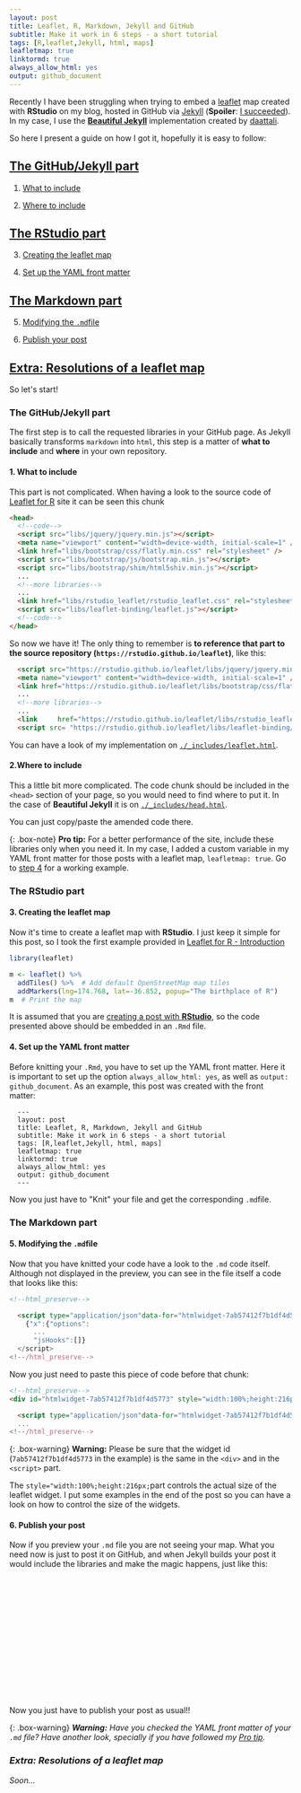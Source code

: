 ```yaml
---
layout: post
title: Leaflet, R, Markdown, Jekyll and GitHub
subtitle: Make it work in 6 steps - a short tutorial
tags: [R,leaflet,Jekyll, html, maps]
leafletmap: true
linktormd: true
always_allow_html: yes
output: github_document
---
```




Recently I have been struggling when trying to embed a [leaflet](https://rstudio.github.io/leaflet) map created with **RStudio** on my blog, hosted in GitHub via [Jekyll](https://jekyllrb.com) (**Spoiler**: [I succeeded](https://dieghernan.github.io/2019-133-Where-in-the-world)). In my case, I use the [**Beautiful Jekyll**](https://deanattali.com/beautiful-jekyll/getstarted/) implementation created by [daattali](https://github.com/daattali).

So here I present a guide on how I got it, hopefully it is easy to follow:

## [The GitHub/Jekyll part](#gitjek)

1. [What to include](#step1)

2. [Where to include](#step2)

## [The RStudio part](#rstudio)

3. [Creating the leaflet map](#step3)

4. [Set up the YAML front matter](#step4)

## [The Markdown part](#md)

5. [Modifying the `.md`file](#step5)

6. [Publish your post](#step6)

## [Extra: Resolutions of a leaflet map](#extra)

So let's start!
 
### The GitHub/Jekyll part  <a name="gitjek"></a>
 
The first step is to call the requested libraries in your GitHub page. As Jekyll basically transforms `markdown` into `html`, this step is a matter of **what to include** and **where** in your own repository.
 
 
#### 1. What to include <a name="step1"></a>

This part is not complicated. When having a look to the source code of [Leaflet for R](https://rstudio.github.io/leaflet/) site it can be seen this chunk
 
```html
<head>
  <!--code-->
  <script src="libs/jquery/jquery.min.js"></script>
  <meta name="viewport" content="width=device-width, initial-scale=1" />
  <link href="libs/bootstrap/css/flatly.min.css" rel="stylesheet" />
  <script src="libs/bootstrap/js/bootstrap.min.js"></script>
  <script src="libs/bootstrap/shim/html5shiv.min.js"></script>
  ...
  <!--more libraries-->
  ...
  <link href="libs/rstudio_leaflet/rstudio_leaflet.css" rel="stylesheet" />
  <script src="libs/leaflet-binding/leaflet.js"></script>
  <!--code-->
</head>
```

So now we have it! The only thing to remember is **to reference that part to the source repository (`https://rstudio.github.io/leaflet`)**, like this:

```html
  <script src="https://rstudio.github.io/leaflet/libs/jquery/jquery.min.js"></script>
  <meta name="viewport" content="width=device-width, initial-scale=1" />
  <link href="https://rstudio.github.io/leaflet/libs/bootstrap/css/flatly.min.css" rel="stylesheet" />
  ...
  <!--more libraries-->
  ...
  <link 	href="https://rstudio.github.io/leaflet/libs/rstudio_leaflet/rstudio_leaflet.css" rel="stylesheet" />
  <script src= "https://rstudio.github.io/leaflet/libs/leaflet-binding/leaflet.js"></script>
```

You can have a look of my implementation on [`./_includes/leaflet.html`](https://github.com/dieghernan/dieghernan.github.io/blob/master/_includes/leaflet.html).

#### 2.Where to include <a name="step2"></a>

This a little bit more complicated. The code chunk should be included in the `<head>` section of your page, so you would need to find where to put it. In the case of **Beautiful Jekyll** it is on [`./_includes/head.html`](https://github.com/dieghernan/dieghernan.github.io/blob/master/_includes/head.html).

You can just copy/paste the amended code there.

{: .box-note}
**<i class="fa fa-star"></i> Pro tip:** For a better performance of the site, include these libraries only when you need it. In my case, I added a custom variable in my YAML front matter for those posts with a leaflet map, `leafletmap: true`. Go to [step 4](#step4) for a working example.

### The RStudio part <a name="rstudio"></a>


#### 3. Creating the leaflet map <a name="step3"></a>

Now it's time to create a leaflet map with **RStudio**. I just keep it simple for this post, so I took the first example provided in [Leaflet for R - Introduction](https://rstudio.github.io/leaflet/)


```r
library(leaflet)

m <- leaflet() %>%
  addTiles() %>%  # Add default OpenStreetMap map tiles
  addMarkers(lng=174.768, lat=-36.852, popup="The birthplace of R")
m  # Print the map
```



It is assumed that you are [creating a post with **RStudio**](https://rmarkdown.rstudio.com/authoring_quick_tour.html#rendering_output), so the code presented above should be embedded in an `.Rmd` file.

#### 4. Set up the YAML front matter <a name="step4"></a>

Before knitting your `.Rmd`, you have to set up the YAML front matter. Here it is important to set up the option `always_allow_html: yes`, as well as `output: github_document`. As an example, this post was created with the front matter:

```
  ---
  layout: post
  title: Leaflet, R, Markdown, Jekyll and GitHub
  subtitle: Make it work in 6 steps - a short tutorial
  tags: [R,leaflet,Jekyll, html, maps]
  leafletmap: true
  linktormd: true
  always_allow_html: yes
  output: github_document
  ---

```
Now you just have to "Knit" your file and get the corresponding `.md`file.

### The Markdown part <a name="#md"></a>

#### 5. Modifying the `.md`file  <a name="step5"></a>

Now that you have knitted your code have a look to the `.md` code itself. Although not displayed in the preview, you can see in the file itself a code that looks like this:

```html
<!--html_preserve-->

  <script type="application/json"data-for="htmlwidget-7ab57412f7b1df4d5773">
    {"x":{"options":
      ...
      "jsHooks":[]}
  </script>
<!--/html_preserve-->
```

Now you just need to paste this piece of code before that chunk:
```html
<!--html_preserve-->
<div id="htmlwidget-7ab57412f7b1df4d5773" style="width:100%;height:216px;" class="leaflet html-widget">

  <script type="application/json"data-for="htmlwidget-7ab57412f7b1df4d5773">
  ...
<!--/html_preserve-->
```

{: .box-warning}
**<i class="fa fa-exclamation-triangle"></i> Warning:** Please be sure that the widget id (`7ab57412f7b1df4d5773` in the example) is the same in the `<div>` and in the `<script>` part.

The `style="width:100%;height:216px;`part controls the actual size of the leaflet widget. I put some examples in the end of the post so you can have a look on how to control the size of the widgets.

#### 6. Publish your post <a name="step6"></a>

Now if you preview your `.md` file you are not seeing your map. What you need now is just to post it on GitHub, and when Jekyll builds your post it would include the libraries and make the magic happens, just like this:
<!--html_preserve-->
<div id="htmlwidget-7ab57412f7b1df4d5773" style="width:100%;height:216px;" class="leaflet html-widget">
<script type="application/json" data-for="htmlwidget-7ab57412f7b1df4d5773">{"x":{"options":{"crs":{"crsClass":"L.CRS.EPSG3857","code":null,"proj4def":null,"projectedBounds":null,"options":{}}},"calls":[{"method":"addTiles","args":["//{s}.tile.openstreetmap.org/{z}/{x}/{y}.png",null,null,{"minZoom":0,"maxZoom":18,"tileSize":256,"subdomains":"abc","errorTileUrl":"","tms":false,"noWrap":false,"zoomOffset":0,"zoomReverse":false,"opacity":1,"zIndex":1,"detectRetina":false,"attribution":"&copy; <a href=\"http://openstreetmap.org\">OpenStreetMap<\/a> contributors, <a href=\"http://creativecommons.org/licenses/by-sa/2.0/\">CC-BY-SA<\/a>"}]},{"method":"addMarkers","args":[-36.852,174.768,null,null,null,{"interactive":true,"draggable":false,"keyboard":true,"title":"","alt":"","zIndexOffset":0,"opacity":1,"riseOnHover":false,"riseOffset":250},"The birthplace of R",null,null,null,null,{"interactive":false,"permanent":false,"direction":"auto","opacity":1,"offset":[0,0],"textsize":"10px","textOnly":false,"className":"","sticky":true},null]}],"limits":{"lat":[-36.852,-36.852],"lng":[174.768,174.768]}},"evals":[],"jsHooks":[]}</script></div>
<!--/html_preserve-->

<p> Now you just have to publish your post as usual!!

{: .box-warning}
**<i class="fa .fa-exclamation-triangle"> Warning:** Have you checked the YAML front matter of your `.md` file? Have another look, specially if you have followed my [Pro tip](#step2).


### Extra: Resolutions of a leaflet map <a name="#extra"></a>

Soon...
